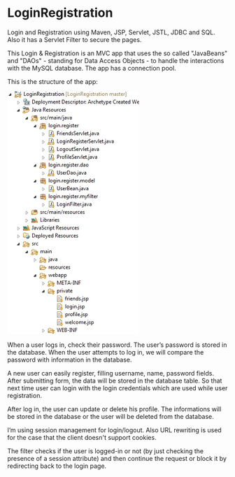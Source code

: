 # LoginRegistration
Login and Registration using Maven, JSP, Servlet, JSTL, JDBC and SQL. Also it has a Servlet Filter to secure the pages. 

This Login & Registration is an MVC app that uses the so called "JavaBeans" and "DAOs" - standing for Data Access Objects - to handle the interactions with the MySQL database. The app has a connection pool.

This is the structure of the app:

![Screenshot](sc.jpg)

When a user logs in, check their password. The user’s password is stored in the database. When the user attempts to log in, 
we will compare the password with information in the database. 


A new user can easily register, filling username, name, password fields. After submitting form, the data will be stored in the database table. So that next time user can login with the login credentials which are used while user registration.


After log in, the user can update or delete his profile. The informations will be stored in the database or the user will be 
deleted from the database. 



I’m using session management for login/logout. Also URL rewriting is used for the case that the client doesn't support cookies.

The filter checks if the user is logged-in or not (by just checking the presence of a session attribute) and then continue the request or block it by redirecting back to the login page.
